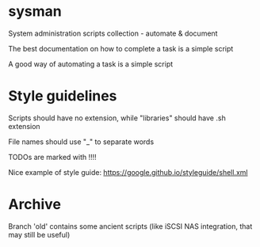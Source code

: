 # sysman
System administration scripts collection - automate & document

The best documentation on how to complete a task is a simple script

A good way of automating a task is a simple script

# Style guidelines

Scripts should have no extension, while "libraries" should have .sh extension

File names should use "_" to separate words

TODOs are marked with !!!!

Nice example of style guide: https://google.github.io/styleguide/shell.xml

# Archive

Branch 'old' contains some ancient scripts (like iSCSI NAS integration, that may still be useful)